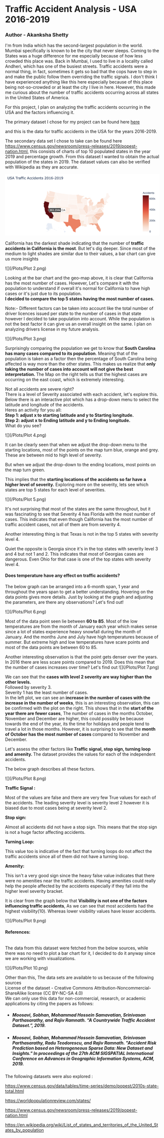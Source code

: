 # Traffic Accident Analysis - USA 2016-2019
### Author - Akanksha Shetty
I'm from India which has the second-largest population in the world. Mumbai specifically is known to be the city that never sleeps. Coming to the States was a huge difference for me especially because of how less crowded this place was. Back in Mumbai, I used to live in a locality called Andheri, which has one of the busiest streets. Traffic accidents were a normal thing, in fact, sometimes it gets so bad that the cops have to step in and make the public follow them overriding the traffic signals. I don't think I have experienced anything like this here especially because of this place being not-so-crowded or at least the city I live in here. However, this made me curious about the number of traffic accidents occurring across all states in the United States of America. 


For this project, I plan on analyzing the traffic accidents occurring in the USA and the factors influencing it.

The primary dataset I chose for my project can be found here 
[here](https://www.kaggle.com/sobhanmoosavi/us-accidents)
    
and this is the data for traffic accidents in the USA for the years 2016-2019. 
   

The secondary data set I chose to take can be found here https://www.census.gov/newsroom/press-releases/2019/popest-nation.html, this consists of charts of top 10 populated states in the year 2019 and percentage growth. From this dataset I wanted to obtain the actual population of the states in 2019. The dataset values can also be verified with Wikipedia as they are accurate.

![](/Plots/Plot1.png)

California has the darkest shade indicating that the number of <b>traffic accidents in California is the most</b>. But let's dig deeper.
Since most of the medium to light shades are similar due to their values, a bar chart can give us more insights

![](/Plots/Plot 2.png)

Looking at the bar chart and the geo-map above, it is clear that California has the most number of cases. However, Let's compare it with the population to understand if overall it's normal for California to have high cases or it's just due to its population.
<br>
<b>I decided to compare the top 5 states having the most number of cases.</b><br>

Note:- Different factors can be taken into account like the total number of driver licences issued per state to the number of cases in that state however I decided to take population into account. While the population is not the best factor it can give us an overall insight on the same. I plan on analyzing drivers license in my future analysis.


![](/Plots/Plot 3.png)


Surprisingly comparing the population we get to know that <b>South Carolina has many cases compared to its population</b>. Meaning that of the population is taken as a factor then the percentage of South Carolina being affected is way more than the other states. This makes us realize that <b>only taking the number of cases into account will not give the best interpretation. </b>The Map on the right tells us that the highest cases are occurring on the east coast, which is extremely interesting.


Not all accidents are severe right? <br>There is a level of Severity associated with each accident, let's explore this. Below there is an interactive plot which has a drop-down menu to select the latitude and longitude of the accidents. <br>
Heres an activity for you all:<b><br>
Step 1: adjust x to starting latitude and y to Starting longitude.<br>
Step 2: adjust x to Ending latitude and y to Ending longitude. 
</b><br>
What do you see?

![](/Plots/Plot 4.png)

It can be clearly seen that when we adjust the drop-down menu to the starting locations, most of the points on the map turn blue, orange and grey. These are between mid to high level of severity.

But when we adjust the drop-down to the ending locations, most points on the map turn green.

This implies that the <b>starting locations of the accidents so far have a higher level of severity.</b>
Exploring more on the severity, lets see which states are top 5 states for each level of severities.


![](/Plots/Plot 5.png)

It's not surprising that most of the states are the same throughout, but it was fascinating to see that Severity 4 has Florida with the most number of cases. This indicates that even though California has the most number of traffic accident cases, not all of them are from severity 4.
 
Another interesting thing is that Texas is not in the top 5 states with severity level 4. 

Quiet the opposite is Georgia since it's in the top states with severity level 3 and 4 but not 1 and 2. This indicates that most of Georgias cases are dangerous. Even Ohio for that case is one of the top states with severity level 4.

<h4>Does temperature have any effect on traffic accidents? </h4>

The below graph can be arranged into a 6-month span, 1 year and throughout the years span to get a better understanding. Hovering on the data points gives more details.
Just by looking at the graph and adjusting the parameters, are there any observations? Let's find out!

![](/Plots/Plot 6.png)

Most of the data point seen lie between <b>60 to 85</b>. Most of the low temperatures are from the month of January each year which makes sense since a lot of states experience heavy snowfall during the month of January. And the months June and July have high temperatures because of summer. But extreme high and low temperatures have scare points and most of the data points are between 60 to 85.

Another interesting observation is that the point gets denser over the years. In 2016 there are less scare points compared to 2019. Does this mean that the number of cases increases over time? Let's find out
![](/Plots/Plot 7.png)

We can see that the <b>cases with level 2 severity are way higher than the other levels. </b><br>
Followed by severity 3.<br>
Severity 1 has the least number of cases. <br>
In the left plot, we can see an <b>increase in the number of cases with the increase in the number of weeks</b>, this is an interesting observation, this can be confirmed with the plot on the right. This shows that in the <b>start of the year there are fewer cases</b>, The number of cases in the months October, November and December are higher, this could possibly be because towards the end of the year, its the time for holidays and people tend to travel a lot in those months. However, it is surprising to see that the <b>month of October has the most number of cases </b>compared to November and December.

Let's assess the other factors like<b> Traffic signal, stop sign, turning loop and amenity. </b>
The dataset provides the values for each of the independent accidents.

The below graph describes all these factors.

![](/Plots/Plot 8.png)

<b>Traffic Signal :</b>

Most of the values are false and there are very few True values for each of the accidents.
The leading severity level is severity level 2 however it is biased due to most cases being at severity level 2.

<b>Stop sign:</b>

Almost all accidents did not have a stop sign. This means that the stop sign is not a huge factor affecting accidents.

<b>Turning Loop: </b>

This value too is indicative of the fact that turning loops do not affect the traffic accidents since all of them did not have a turning loop.

<b>Amenity:</b>

This isn't a very good sign since the heavy false value indicates that there were no amenities near the traffic accidents. Having amenities could really help the people affected by the accidents especially if they fall into the higher level severity bracket.

It is clear from the graph below that <b>Visibility is not one of the factors influencing traffic accidents</b>, As we can see that most accidents had the highest visibility(10). Whereas lower visibility values have lesser accidents. 

![](/Plots/Plot 9.png)


<h4>References:</h4>
<br>
The data from this dataset were fetched from the below sources, while there was no need to plot a bar chart for it, I decided to do it anyway since we are working with visualizations.

![](/Plots/Plot 10.png)



Other than this,
The data sets are available to us because of the following sources 
<br>
License of the dataset - Creative Commons Attribution-Noncommercial-ShareAlike license (CC BY-NC-SA 4.0)
<br>
We can only use this data for non-commercial, research, or academic applications by citing the papers as follows:
<ul>
<li><h5>Moosavi, Sobhan, Mohammad Hossein Samavatian, Srinivasan Parthasarathy, and Rajiv Ramnath. “A Countrywide Traffic Accident Dataset.”, 2019.</h5></li>

<li><h5>Moosavi, Sobhan, Mohammad Hossein Samavatian, Srinivasan Parthasarathy, Radu Teodorescu, and Rajiv Ramnath. "Accident Risk Prediction based on Heterogeneous Sparse Data: New Dataset and Insights." In proceedings of the 27th ACM SIGSPATIAL International Conference on Advances in Geographic Information Systems, ACM, 2019.</h5></li>

</ul>
The following datasets were also explored :

https://www.census.gov/data/tables/time-series/demo/popest/2010s-state-total.html <br>

https://worldpopulationreview.com/states/<br>

https://www.census.gov/newsroom/press-releases/2019/popest-nation.html<br>

https://en.wikipedia.org/wiki/List_of_states_and_territories_of_the_United_States_by_population<br>


